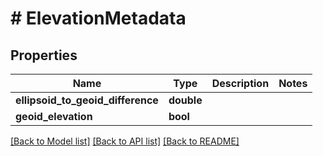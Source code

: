 # # ElevationMetadata

## Properties

Name | Type | Description | Notes
------------ | ------------- | ------------- | -------------
**ellipsoid_to_geoid_difference** | **double** |  |
**geoid_elevation** | **bool** |  |

[[Back to Model list]](../../README.md#models) [[Back to API list]](../../README.md#endpoints) [[Back to README]](../../README.md)
